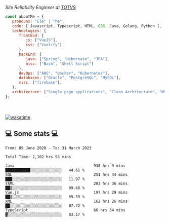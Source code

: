 <p><em>Site Reliability Engineer at <a href="https://www.totvs.com/">TOTVS</a></br>
</em></p>


```javascript
const aboutMe = {
   pronouns: "Ele" | "he",
   code: [ Javascript, Typescript, HTML, CSS, Java, Golang, Python ],
   technologies: {
      frontEnd: {
         js: ["VueJS"],
         css: ["Vuetify"]
      },
      backEnd: {
         java: ["Spring", "Hibernate", "JPA"],
         misc: ["Bash", "Shell Script"]
      },
      devOps: ["AWS", "Docker", "Kubernetes"],
      databases: ["Oracle", "PostgreSQL", "MySQL"],
      misc: ["firebase"],
   },
   architecture: ["Single page applications", "Clean Architecture", "MVC", "Microservices"],
};
```
</br></br>
[![wakatime](https://wakatime.com/badge/user/a3a8ed06-d304-4d6b-bc86-4adc418cdea7.svg)](https://wakatime.com/@a3a8ed06-d304-4d6b-bc86-4adc418cdea7)
<h2>💻 Some stats 💻</h2>

<!--START_SECTION:waka-->

```text
From: 05 June 2020 - To: 31 March 2023

Total Time: 2,102 hrs 58 mins

Java                                   938 hrs 9 mins  ███████████░░░░░░░░░░░░░░   44.61 %
SQL                                    251 hrs 44 mins ███░░░░░░░░░░░░░░░░░░░░░░   11.97 %
YAML                                   203 hrs 36 mins ██▒░░░░░░░░░░░░░░░░░░░░░░   09.68 %
Vue.js                                 197 hrs 29 mins ██▒░░░░░░░░░░░░░░░░░░░░░░   09.39 %
XML                                    162 hrs 26 mins ██░░░░░░░░░░░░░░░░░░░░░░░   07.72 %
TypeScript                             66 hrs 34 mins  ▓░░░░░░░░░░░░░░░░░░░░░░░░   03.17 %
```

<!--END_SECTION:waka-->
